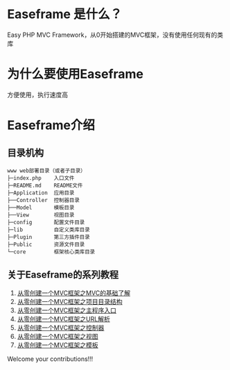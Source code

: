 # Easeframe 是什么？
Easy PHP MVC Framework，从0开始搭建的MVC框架，没有使用任何现有的类库



# 为什么要使用Easeframe
方便使用，执行速度高


# Easeframe介绍

## 目录机构


```
www web部署目录（或者子目录）
├─index.php    入口文件
├─README.md    README文件
├─Application  应用目录
├──Controller  控制器目录
├──Model       模板目录
├──View        视图目录
├─config       配置文件目录
├─lib          自定义类库目录
├─Plugin       第三方插件目录
├─Public       资源文件目录
└─core         框架核心类库目录
```



## 关于Easeframe的系列教程
1. [从零创建一个MVC框架之MVC的基础了解](http://www.liwenwei.com/2015/11/24/1-%e4%bb%8e%e9%9b%b6%e5%88%9b%e5%bb%ba%e4%b8%80%e4%b8%aamvc%e6%a1%86%e6%9e%b6%e4%b9%8bmvc%e7%9a%84%e5%9f%ba%e7%a1%80%e4%ba%86%e8%a7%a3/)
2. [从零创建一个MVC框架之项目目录结构](http://www.liwenwei.com/2015/11/24/2-%e4%bb%8e%e9%9b%b6%e5%88%9b%e5%bb%ba%e4%b8%80%e4%b8%aamvc%e6%a1%86%e6%9e%b6%e4%b9%8b%e9%a1%b9%e7%9b%ae%e7%9b%ae%e5%bd%95%e7%bb%93%e6%9e%84/)
3. [从零创建一个MVC框架之主程序入口](http://www.liwenwei.com/2015/11/24/3-%e4%bb%8e%e9%9b%b6%e5%88%9b%e5%bb%ba%e4%b8%80%e4%b8%aamvc%e6%a1%86%e6%9e%b6%e4%b9%8b%e4%b8%bb%e7%a8%8b%e5%ba%8f%e5%85%a5%e5%8f%a3/)
4. [从零创建一个MVC框架之URL解析](http://www.liwenwei.com/2015/11/24/4-%e4%bb%8e%e9%9b%b6%e5%88%9b%e5%bb%ba%e4%b8%80%e4%b8%aamvc%e6%a1%86%e6%9e%b6%e4%b9%8burl%e8%a7%a3%e6%9e%90/)
5. [从零创建一个MVC框架之控制器](http://www.liwenwei.com/2015/11/24/5-%e4%bb%8e%e9%9b%b6%e5%88%9b%e5%bb%ba%e4%b8%80%e4%b8%aamvc%e6%a1%86%e6%9e%b6%e4%b9%8b%e6%8e%a7%e5%88%b6%e5%99%a8/)
6. [从零创建一个MVC框架之视图](http://www.liwenwei.com/2015/11/24/6-%e4%bb%8e%e9%9b%b6%e5%88%9b%e5%bb%ba%e4%b8%80%e4%b8%aamvc%e6%a1%86%e6%9e%b6%e4%b9%8b%e8%a7%86%e5%9b%be/)
7. [从零创建一个MVC框架之模板](http://www.liwenwei.com/2015/11/25/7-%e4%bb%8e%e9%9b%b6%e5%88%9b%e5%bb%ba%e4%b8%80%e4%b8%aamvc%e6%a1%86%e6%9e%b6%e4%b9%8b%e6%a8%a1%e6%9d%bf/)

Welcome your contributions!!!
